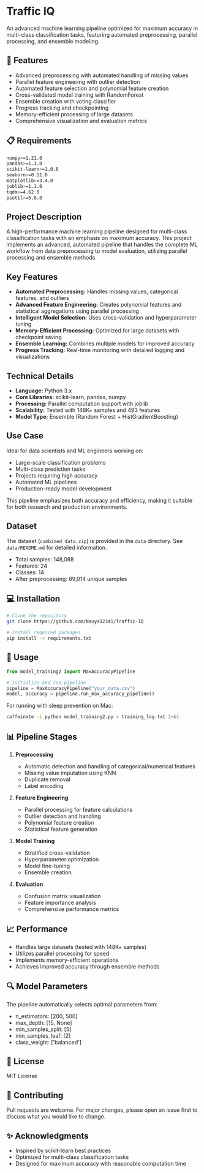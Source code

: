 # Traffic IQ

An advanced machine learning pipeline optimized for maximum accuracy in multi-class classification tasks, featuring automated preprocessing, parallel processing, and ensemble modeling.

## 🚀 Features

- Advanced preprocessing with automated handling of missing values
- Parallel feature engineering with outlier detection
- Automated feature selection and polynomial feature creation
- Cross-validated model training with RandomForest
- Ensemble creation with voting classifier
- Progress tracking and checkpointing
- Memory-efficient processing of large datasets
- Comprehensive visualization and evaluation metrics

## 📋 Requirements

```bash
numpy>=1.21.0
pandas>=1.3.0
scikit-learn>=1.0.0
seaborn>=0.11.0
matplotlib>=3.4.0
joblib>=1.1.0
tqdm>=4.62.0
psutil>=5.8.0
```

## Project Description

A high-performance machine learning pipeline designed for multi-class classification tasks with an emphasis on maximum accuracy. This project implements an advanced, automated pipeline that handles the complete ML workflow from data preprocessing to model evaluation, utilizing parallel processing and ensemble methods.

## Key Features
- **Automated Preprocessing:** Handles missing values, categorical features, and outliers
- **Advanced Feature Engineering:** Creates polynomial features and statistical aggregations using parallel processing
- **Intelligent Model Selection:** Uses cross-validation and hyperparameter tuning
- **Memory-Efficient Processing:** Optimized for large datasets with checkpoint saving
- **Ensemble Learning:** Combines multiple models for improved accuracy
- **Progress Tracking:** Real-time monitoring with detailed logging and visualizations

## Technical Details
- **Language:** Python 3.x
- **Core Libraries:** scikit-learn, pandas, numpy
- **Processing:** Parallel computation support with joblib
- **Scalability:** Tested with 148K+ samples and 493 features
- **Model Type:** Ensemble (Random Forest + HistGradientBoosting)

## Use Case
Ideal for data scientists and ML engineers working on:
- Large-scale classification problems
- Multi-class prediction tasks
- Projects requiring high accuracy
- Automated ML pipelines
- Production-ready model development

This pipeline emphasizes both accuracy and efficiency, making it suitable for both research and production environments.

## Dataset

The dataset (`combined_data.zip`) is provided in the `data` directory. See `data/README.md` for detailed information.

- Total samples: 148,088
- Features: 24
- Classes: 14
- After preprocessing: 89,014 unique samples

## 💻 Installation

```bash
# Clone the repository
git clone https://github.com/Navya12341/Traffic-IQ

# Install required packages
pip install -r requirements.txt
```

## 🔧 Usage

```python
from model_training2 import MaxAccuracyPipeline

# Initialize and run pipeline
pipeline = MaxAccuracyPipeline("your_data.csv")
model, accuracy = pipeline.run_max_accuracy_pipeline()
```

For running with sleep prevention on Mac:
```bash
caffeinate -i python model_training2.py > training_log.txt 2>&1
```

## 📊 Pipeline Stages

1. **Preprocessing**
   - Automatic detection and handling of categorical/numerical features
   - Missing value imputation using KNN
   - Duplicate removal
   - Label encoding

2. **Feature Engineering**
   - Parallel processing for feature calculations
   - Outlier detection and handling
   - Polynomial feature creation
   - Statistical feature generation

3. **Model Training**
   - Stratified cross-validation
   - Hyperparameter optimization
   - Model fine-tuning
   - Ensemble creation

4. **Evaluation**
   - Confusion matrix visualization
   - Feature importance analysis
   - Comprehensive performance metrics

## 📈 Performance

- Handles large datasets (tested with 148K+ samples)
- Utilizes parallel processing for speed
- Implements memory-efficient operations
- Achieves improved accuracy through ensemble methods

## 🔍 Model Parameters

The pipeline automatically selects optimal parameters from:
- n_estimators: [200, 500]
- max_depth: [15, None]
- min_samples_split: [5]
- min_samples_leaf: [2]
- class_weight: ['balanced']

## 📝 License

MIT License

## 🤝 Contributing

Pull requests are welcome. For major changes, please open an issue first to discuss what you would like to change.

## ✨ Acknowledgments

- Inspired by scikit-learn best practices
- Optimized for multi-class classification tasks
- Designed for maximum accuracy with reasonable computation time

